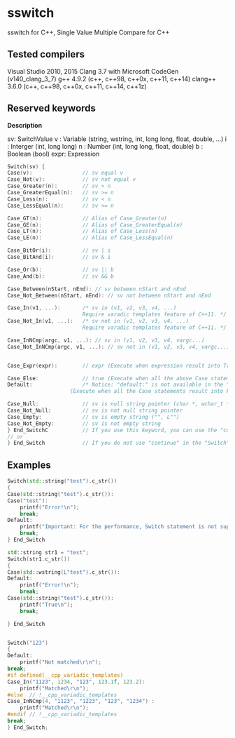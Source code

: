 # sswitch
sswitch for C++, Single Value Multiple Compare for C++

## Tested compilers

Visual Studio 2010, 2015
Clang 3.7 with Microsoft CodeGen (v140_clang_3_7)
g++ 4.9.2 (c++, c++98, c++0x, c++11, c++14)
clang++ 3.6.0 (c++, c++98, c++0x, c++11, c++14, c++1z)

## Reserved keywords

**Description**

sv: SwitchValue
v : Variable	(string, wstring, int, long long, float, double, ...)
i : Interger	(int, long long)
n : Number	(int, long long, float, double)
b : Boolean	(bool)
expr: Expression


```C++
Switch(sv) {
Case(v):				// sv equal v
Case_Not(v):			// sv not equal v
Case_Greater(n):		// sv > n
Case_GreaterEqual(n):	// sv >= n
Case_Less(n):			// sv < n
Case_LessEqual(n):		// sv <= n

Case_GT(n):				// Alias of Case_Greater(n)
Case_GE(n):				// Alias of Case_GreaterEqual(n)
Case_LT(n):				// Alias of Case_Less(n)
Case_LE(n):				// Alias of Case_LessEqual(n)

Case_BitOr(i):			// sv | i
Case_BitAnd(i):			// sv & i

Case_Or(b):				// sv || b
Case_And(b):			// sv && b

Case_Between(nStart, nEnd):	// sv between nStart and nEnd
Case_Not_Between(nStart, nEnd):	// sv not between nStart and nEnd

Case_In(v1, ...):		/* sv in (v1, v2, v3, v4, ...)
						Require varadic templates feature of C++11. */
Case_Not_In(v1, ...):	/* sv not in (v1, v2, v3, v4, ...)
						Require varadic templates feature of C++11. */

Case_InNCmp(argc, v1, ...):	// sv in (v1, v2, v3, v4, vargc...)
Case_Not_InNCmp(argc, v1, ...):	// sv not in (v1, v2, v3, v4, vargc...)


Case_Expr(expr):		// expr	(Execute when expression result into True)

Case_Else:				// true	(Execute when all the above Case statements result into False)
Default:				/* Notice: "default:" is not available in the "Switch" statement.
					(Execute when all the Case statements result into False) */

Case_Null:				// sv is null string pointer (char *, wchar_t *)
Case_Not_Null:			// sv is not null string pointer
Case_Empty:				// sv is empty string ("", L"")
Case_Not_Empty:			// sv is not empty string
} End_SwitchC			// If you use this keyword, you can use the "continue" in the "Switch" statement.
// or
} End_Switch			// If you do not use "continue" in the "Switch" statement, then use this keyword.
```

## Examples
```C++
Switch(std::string("test").c_str())
{
Case(std::string("test").c_str()):
Case("test"):
	printf("Error!\n");
	break;
Default:
	printf("Important: For the performance, Switch statement is not suppoted string pointer of the rvalue instance.\n");
	break;
} End_Switch

std::string str1 = "test";
Switch(str1.c_str())
{
Case(std::wstring(L"test").c_str()):
Default:
	printf("Error!\n");
	break;
Case(std::string("test").c_str()):
	printf("True\n");
	break;

} End_Switch


Switch("123")
{
Default:
	printf("Not matched\r\n");
break;
#if defined(__cpp_variadic_templates)
Case_In("1123", 1234, "123", 123.1f, 123.2):
	printf("Matched\r\n");
#else  // !__cpp_variadic_templates
Case_InNCmp(4, "1123", "1223", "123", "1234") :
	printf("Matched\r\n");
#endif // !__cpp_variadic_templates
break;
} End_Switch;
```
